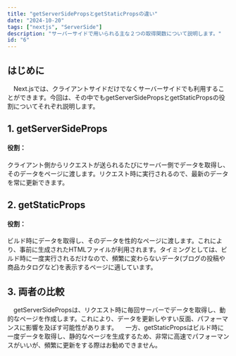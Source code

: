 ```yaml
---
title: "getServerSidePropsとgetStaticPropsの違い"
date: "2024-10-20"
tags: ["nextjs", "ServerSide"]
description: "サーバーサイドで用いられる主な２つの取得関数について説明します。"
id: "6"
---
```

## はじめに
　Next.jsでは、クライアントサイドだけでなくサーバーサイドでも利用することができます。今回は、その中でもgetServerSidePropsとgetStaticPropsの役割についてそれぞれ説明します。

## 1. getServerSideProps
#### 役割：
クライアント側からリクエストが送られるたびにサーバー側でデータを取得し、そのデータをページに渡します。リクエスト時に実行されるので、最新のデータを常に更新できます。

## 2. getStaticProps
#### 役割：
ビルド時にデータを取得し、そのデータを性的なページに渡します。これにより、事前に生成されたHTMLファイルが利用されます。タイミングとしては、ビルド時に一度実行されるだけなので、頻繁に変わらないデータ(ブログの投稿や商品カタログなど)を表示するページに適しています。

## 3. 両者の比較
　getServerSidePropsは、リクエスト時に毎回サーバーでデータを取得し、動的なページを作成します。これにより、データを更新しやすい反面、パフォーマンスに影響を及ぼす可能性があります。
　一方、getStaticPropsはビルド時に一度データを取得し、静的なページを生成するため、非常に高速でパフォーマンスがいいが、頻繁に更新をする際はお勧めできません。